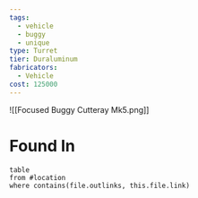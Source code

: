 ```yaml
---
tags:
  - vehicle
  - buggy
  - unique
type: Turret
tier: Duraluminum
fabricators:
  - Vehicle
cost: 125000
---
```

![[Focused Buggy Cutteray Mk5.png]]
# Found In
```dataview
table
from #location 
where contains(file.outlinks, this.file.link)
```
